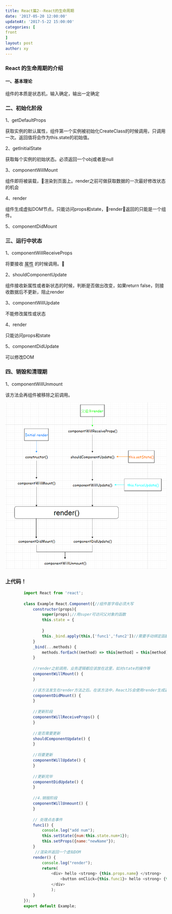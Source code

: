 ```yaml
---
title: React篇2--React的生命周期
date: '2017-05-20 12:00:00'
updateAt: '2017-5-22 15:00:00'
categories: [
front
]
layout: post
author: xy
---
```


### React 的生命周期的介绍

#### 一、基本理论

组件的本质是状态机，输入确定，输出一定确定

### 二、初始化阶段

1、getDefaultProps

获取实例的默认属性，组件第一个实例被初始化CreateClass的时候调用，只调用一次。返回值将会作为this.state的初始值。

2、getInitialState

获取每个实例的初始状态。必须返回一个obj或者是null

3、componentWillMount

组件即将被装载，渲染到页面上。render之前可做获取数据的一次最好修改状态的机会

4、render

组件生成虚拟DOM节点。只能访问props和state，render返回的只能是一个组件。

5、componentDidMount

### 三、运行中状态

1、componentWillReceiveProps

将要接收 <span style="border-bottom:2px solid #999">属性</span> 的时候调用。

2、shouldComponentUpdate

组件接收新属性或者新状态的时候，判断是否做出改变，如果return false，则接收数据后不更新，阻止render

3、componentWillUpdate

不能修改属性或状态

4、render

只能访问props和state

5、componentDidUpdate

可以修改DOM

### 四、销毁和清理期

1、componentWillUnmount

该方法会再组件被移除之前调用。



![react的生命周期](/images/react-life.png)

### 上代码！
```javascript
        import React from 'react';

        class Example React.Component({//组件首字母必须大写
            constructor(props){
                super(props);//用super可访问父对象的函数
                this.state = {
                    
                }
                this._bind.apply(this,['func1','func2'])//需要手动绑定函数
            }
            _bind(...methods) {
                methods.forEach((method) => this[method] = this[method].bind(this));
            }

            //render之前调用，业务逻辑都应该放在这里，如对state的操作等
            componentWillMount() {
            }

            //该方法发生在render方法之后。在该方法中，ReactJS会使用render生成返回的虚拟DOM对象来创建真实的DOM结构
            componentDidMount() {
            }

            //更新阶段
            componentWillReceiveProps() {
            }

            //是否需要更新
            shouldComponentUpdate() {
            }

            //将要更新
            componentWillUpdate() {
            }

            //更新完毕
            componentDidUpdate() {
            }

            //4.销毁阶段
            componentWillUnmount() {
            }

            // 处理点击事件
            func1() {
                console.log("add num");
                this.setState({num:this.state.num+1});
                this.setProps({name:"newName"});
            }
             //渲染并返回一个虚拟DOM
            render() {
                console.log("render");
                return(
                    <div> hello <strong> {this.props.name} </strong>
                        <button onClick={this.func1}> hello <strong> {this.state.num} </strong></button>
                    </div>
                    );
            }
        });
        export default Example;
```



